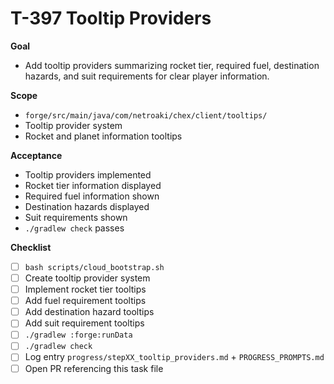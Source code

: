 # T-397 Tooltip Providers

**Goal**

- Add tooltip providers summarizing rocket tier, required fuel, destination hazards, and suit requirements for clear player information.

**Scope**

- `forge/src/main/java/com/netroaki/chex/client/tooltips/`
- Tooltip provider system
- Rocket and planet information tooltips

**Acceptance**

- Tooltip providers implemented
- Rocket tier information displayed
- Required fuel information shown
- Destination hazards displayed
- Suit requirements shown
- `./gradlew check` passes

**Checklist**

- [ ] `bash scripts/cloud_bootstrap.sh`
- [ ] Create tooltip provider system
- [ ] Implement rocket tier tooltips
- [ ] Add fuel requirement tooltips
- [ ] Add destination hazard tooltips
- [ ] Add suit requirement tooltips
- [ ] `./gradlew :forge:runData`
- [ ] `./gradlew check`
- [ ] Log entry `progress/stepXX_tooltip_providers.md` + `PROGRESS_PROMPTS.md`
- [ ] Open PR referencing this task file
